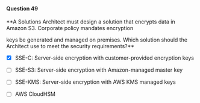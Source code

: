 #### Question  49


**A Solutions Architect must design a solution that encrypts data in Amazon S3. Corporate policy mandates encryption

keys be generated and managed on premises. Which solution should the Architect use to meet the security requirements?**


- [x] SSE-C: Server-side encryption with customer-provided encryption keys


- [ ] SSE-S3: Server-side encryption with Amazon-managed master key


- [ ] SSE-KMS: Server-side encryption with AWS KMS managed keys


- [ ] AWS CloudHSM

